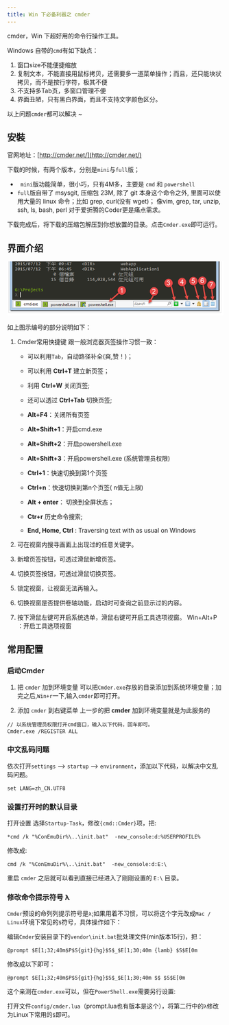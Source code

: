 ```yaml
---
title: Win 下必备利器之 cmder
---
```


cmder，Win 下超好用的命令行操作工具。

<!-- more -->

Windows 自带的`cmd`有如下缺点：

1.  窗口size不能便捷缩放
2.  复制文本，不能直接用鼠标拷贝，还需要多一道菜单操作；而且，还只能块状拷贝，而不是按行字符，极其不便
3.  不支持多Tab页，多窗口管理不便
4.  界面丑陋，只有黑白界面，而且不支持文字颜色区分。

以上问题`cmder`都可以解决 ~

## 安裝

官网地址：[http://cmder.net/](http://cmder.net/)

下载的时候，有两个版本，分别是`mini`与`full`版；

*   ` mini`版功能简单，很小巧，只有4M多，主要是 `cmd` 和 `powershell`
*   `full`版自带了 msysgit, 压缩包 23M, 除了 git 本身这个命令之外, 里面可以使用大量的 linux 命令；比如 grep, curl(没有 wget)； 像vim, grep, tar, unzip, ssh, ls, bash, perl 对于爱折腾的Coder更是痛点需求。

下载完成后，将下载的压缩包解压到你想放置的目录。点击`Cmder.exe`即可运行。

## 界面介绍

<!-- ![Cmder](~@img/others/cmder.png) -->
![Cmder](../../.vuepress/public/others/cmder.png)

如上图示编号的部分说明如下：

1.  Cmder常用快捷键
    跟一般浏览器页签操作习惯一致：

    *   可以利用`Tab`，自动路径补全(爽,赞！)；

    *   可以利用 **Ctrl+T** 建立新页签；

    *   利用 **Ctrl+W** 关闭页签;

    *   还可以透过 **Ctrl+Tab** 切换页签;

    *   **Alt+F4**：关闭所有页签

    *   **Alt+Shift+1**：开启cmd.exe

    *   **Alt+Shift+2**：开启powershell.exe

    *   **Alt+Shift+3**：开启powershell.exe (系统管理员权限)

    *   **Ctrl+1**：快速切换到第1个页签

    *   **Ctrl+n**：快速切换到第n个页签( n值无上限)

    *   **Alt + enter**： 切换到全屏状态；

    *   **Ctr+r** 历史命令搜索;

    *   **End, Home, Ctrl** : Traversing text with as usual on Windows

2.  可在视窗内搜寻画面上出现过的任意关键字。

3.  新增页签按钮，可透过滑鼠新增页签。

4.  切换页签按钮，可透过滑鼠切换页签。

5.  锁定视窗，让视窗无法再输入。

6.  切换视窗是否提供卷轴功能，启动时可查询之前显示过的内容。

7.  按下滑鼠左键可开启系统选单，滑鼠右键可开启工具选项视窗。 Win+Alt+P ：开启工具选项视窗

## 常用配置

### 启动Cmder

1.  把 `cmder` 加到环境变量
    可以把`Cmder.exe`存放的目录添加到系统环境变量；加完之后,`Win+r`一下,输入`cmder`即可打开。

2.  添加 `cmder` 到右键菜单
    上一步的把 **cmder** 加到环境变量就是为此服务的

```
// 以系统管理员权限打开cmd窗口，输入以下代码，回车即可。
Cmder.exe /REGISTER ALL
```

### 中文乱码问题

依次打开`settings` --> `startup` --> `environment`，添加以下代码，以解决中文乱码问题。
```
set LANG=zh_CN.UTF8
```

### 设置打开时的默认目录

打开设置
选择`Startup-Task`，修改`{cmd::Cmder}`项，把:
```
*cmd /k "%ConEmuDir%\..\init.bat"  -new_console:d:%USERPROFILE%
```
修改成:
```
cmd /k "%ConEmuDir%\..\init.bat"  -new_console:d:E:\
```

重启 `cmder` 之后就可以看到直接已经进入了刚刚设置的 `E:\` 目录。

### 修改命令提示符号 λ

`Cmder`预设的命列列提示符号是`λ`;如果用着不习惯，可以将这个字元改成`Mac / Linux`环境下常见的`$`符号，具体操作如下：

编辑`Cmder`安装目录下的`vendor\init.bat`批处理文件(min版本15行)，把：

```
@prompt $E[1;32;40m$P$S{git}{hg}$S$_$E[1;30;40m {lamb} $S$E[0m
```
修改成以下即可：
```
@prompt $E[1;32;40m$P$S{git}{hg}$S$_$E[1;30;40m $$ $S$E[0m
```
这个亲测在`cmder.exe`可以，但在`PowerShell.exe`需要另行设置:

打开文件`config/cmder.lua`（prompt.lua也有版本是这个），将第二行中的`λ`修改为Linux下常用的`$`即可。
